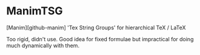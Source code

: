 # ManimTSG

[Manim][github-manim] 'Tex String Groups' for hierarchical TeX / LaTeX

Too rigid, didn't use. Good idea for fixed formulae but impractical for doing much dynamically with them.
